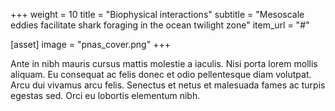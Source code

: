 +++
weight = 10
title = "Biophysical interactions"
subtitle = "Mesoscale eddies facilitate shark foraging in the ocean twilight zone"
item_url = "#"

[asset]
  image = "pnas_cover.png"
+++

Ante in nibh mauris cursus mattis molestie a iaculis. Nisi porta lorem mollis aliquam. Eu consequat ac felis donec et odio pellentesque diam volutpat. Arcu dui vivamus arcu felis. Senectus et netus et malesuada fames ac turpis egestas sed. Orci eu lobortis elementum nibh.
